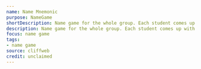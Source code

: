 ```yaml
---
name: Name Mnemonic
purpose: NameGame
shortDescription: Name game for the whole group. Each student comes up with a mnemonic and action for their name, EG "Silly Sara!" (waggle fingers).
description: Name game for the whole group. Each student comes up with a mnemonic and action for their name, EG "Silly Sara!" (waggle fingers). Now the whole group repeats and so on around the circle.
focus: name game
tags:
- name game
source: cliffweb
credit: unclaimed
---
```


